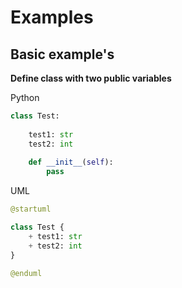 # Examples

## Basic example's



**Define class with two public variables**



Python

```python
class Test:
    
    test1: str
    test2: int 
        
    def __init__(self):
        pass
```



UML

```python
@startuml

class Test {
    + test1: str 
    + test2: int
}

@enduml
```

